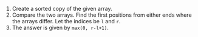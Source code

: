 1. Create a sorted copy of the given array.
2. Compare the two arrays. Find the first positions from either ends where the arrays differ. Let the indices be `l` and `r`.
3. The answer is given by `max(0, r-l+1)`.
